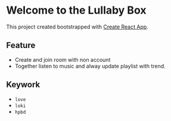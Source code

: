 # Welcome to the Lullaby Box

This project created bootstrapped with [Create React App](https://github.com/facebook/create-react-app).

## Feature
- Create and join room with non account
- Together listen to music and alway update playlist with trend.
## Keywork
- ```love```
- ```loki```
- ```hpbd```